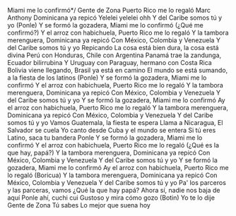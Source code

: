 Miami me lo confirmó*/
Gente de Zona
Puerto Rico me lo regaló
Marc Anthony
Dominicana ya repicó
Yelelei yelelei ohh
Y del Caribe somos tú y yo (Ponle)
Y se formó la gozadera, Miami me lo confirmó (¿Qué me confirmó?)
Y el arroz con habichuela, Puerto Rico me lo regaló
Y la tambora merenguera, Dominicana ya repicó
Con México, Colombia y Venezuela
Y del Caribe somos tú y yo
Repicando
La cosa está bien dura, la cosa está divina
Perú con Honduras, Chile con Argentina
Panamá trae la zandunga, Ecuador bilirrubina
Y Uruguay con Paraguay, hermano con Costa Rica
Bolivia viene llegando, Brasil ya está en camino
El mundo se está sumando, a la fiesta de los latinos (Ponle)
Y se formó la gozadera, Miami me lo confirmó
Y el arroz con habichuela, Puerto Rico me lo regaló
Y la tambora merenguera, Dominicana ya repicó
Con México, Colombia y Venezuela
Y del Caribe somos tú y yo
Y se formó la gozadera, Miami me lo confirmó
Ay el arroz con habichuela, Puerto Rico me lo regaló
Y la tambora merenguera, Dominicana ya repicó
Con México, Colombia y Venezuela
Y del Caribe somos tú y yo
Vamos Guatemala, la fiesta te espera
Llama a Nicaragua, El Salvador se cuela
Yo canto desde Cuba y el mundo se entera
Si tú eres Latino, saca tu bandera
Ponle
Y se formó la gozadera, Miami me lo confirmó
Y el arroz con habichuela, Puerto Rico me lo regaló (¿Qué es la que hay, papá?)
Y la tambora merenguera, Dominicana ya repicó
Con México, Colombia y Venezuela
Y del Caribe somos tú y yo
Y se formó la gozadera, Miami me lo confirmó
Ay el arroz con habichuela, Puerto Rico me lo regaló (Boricua)
Y la tambora merenguera, Dominicana ya repicó
Con México, Colombia y Venezuela
Y del Caribe somos tú y yo
Pa' los parceros y las parceras, vamos
¿Qué la que hay papá?
Ahora sí, nadie nos baja de aquí
Ponle ahí, cuchi cui
Gustoso y mira cómo gozo (Botin)
Yo te lo dije
Gente de Zona
Tú sabes
Lo mejor que suena hoy
